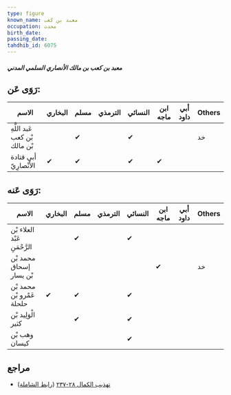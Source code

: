```yaml
---
type: figure
known_name: معبد بن كعب
occupation: محدث
birth_date:
passing_date:
tahdhib_id: 6075
---
```

##### معبد بن كعب بن مالك الأنصاري السلمي المدني

## رَوَى عَن:
| الاسم                         | البخاري | مسلم | الترمذي | النسائي | ابن ماجه | أبي داود | Others |
| ----------------------------- | ------- | ---- | ------- | ------- | -------- | -------- | ------ |
| عَبد اللَّهِ بْن كعب بْن مالك |         | ✔    |         | ✔       |          |          | خد     |
| أبي قتادة الأَنْصارِيّ        | ✔       | ✔    |         | ✔       | ✔        |          |        |
## رَوَى عَنه:
| الاسم                        | البخاري | مسلم | الترمذي | النسائي | ابن ماجه | أبي داود | Others |
| ---------------------------- | ------- | ---- | ------- | ------- | -------- | -------- | ------ |
| العلاء بْن عَبْد الرَّحْمَنِ |         | ✔    |         | ✔       |          |          |        |
| محمد بْن إسحاق بْن يسار      |         |      |         |         | ✔        |          | خد     |
| محمد بْن عَمْرو بْن حلحلة    | ✔       | ✔    |         | ✔       |          |          |        |
| الْوَلِيد بْن كثير           |         | ✔    |         | ✔       |          |          |        |
| وهب بْن كيسان                |         |      |         | ✔       |          |          |        |
## مراجع
- [تهذيب الكمال ٢٨-٢٣٧](obsidian://open?vault=Tahdhib-al-Kamal&file=Figures/٦٠٧٥-معبد%20بن%20كعب%20بن%20مالك%20الأنصاري%20السلمي%20المدني) ([رابط الشاملة](https://shamela.ws/book/3722/15212))